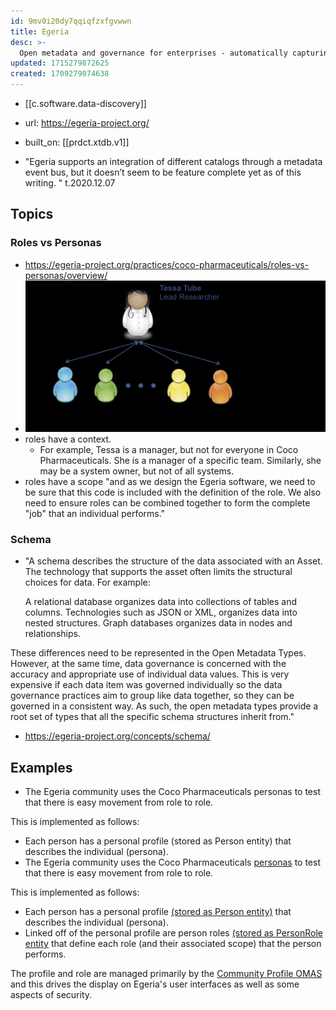 ```yaml
---
id: 9mv0i20dy7qqiqfzxfgvwwn
title: Egeria
desc: >-
  Open metadata and governance for enterprises - automatically capturing,  managing and exchanging metadata between tools and platforms, no matter the vendor.
updated: 1715279872625
created: 1709279074638
---
```


- [[c.software.data-discovery]]
- url: https://egeria-project.org/
- built_on: [[prdct.xtdb.v1]]

- "Egeria supports an integration of different catalogs through a metadata event bus, but it doesn’t seem to be feature complete yet as of this writing. " t.2020.12.07

## Topics

### Roles vs Personas

- https://egeria-project.org/practices/coco-pharmaceuticals/roles-vs-personas/overview/ 
- ![](/assets/images/2024-03-02-23-34-16.png)
- roles have a context. 
  - For example, Tessa is a manager, but not for everyone in Coco Pharmaceuticals. She is a manager of a specific team. Similarly, she may be a system owner, but not of all systems.
- roles have a scope "and as we design the Egeria software, we need to be sure that this code is included with the definition of the role. We also need to ensure roles can be combined together to form the complete "job" that an individual performs."

### Schema

- "A schema describes the structure of the data associated with an Asset. The technology that supports the asset often limits the structural choices for data. For example:

    A relational database organizes data into collections of tables and columns.
    Technologies such as JSON or XML, organizes data into nested structures.
    Graph databases organizes data in nodes and relationships.

These differences need to be represented in the Open Metadata Types. However, at the same time, data governance is concerned with the accuracy and appropriate use of individual data values. This is very expensive if each data item was governed individually so the data governance practices aim to group like data together, so they can be governed in a consistent way. As such, the open metadata types provide a root set of types that all the specific schema structures inherit from."
- https://egeria-project.org/concepts/schema/


## Examples

- The Egeria community uses the Coco Pharmaceuticals personas to test that there is easy movement from role to role.

This is implemented as follows:

  - Each person has a personal profile (stored as Person entity) that describes the individual (persona).
  - The Egeria community uses the Coco Pharmaceuticals [personas](https://egeria-project.org/practices/personas/overview) to test that there is easy movement from role to role.

This is implemented as follows:

-   Each person has a personal profile [(stored as Person entity)](https://egeria-project.org/types/1/0112-People) that describes the individual (persona).
-   Linked off of the personal profile are person roles [(stored as PersonRole entity](https://egeria-project.org/types/1/0112-Peoplel) that define each role (and their associated scope) that the person performs.

The profile and role are managed primarily by the [Community Profile OMAS](https://egeria-project.org/services/omas/community-profile/overview) and this drives the display on Egeria's user interfaces as well as some aspects of security.
